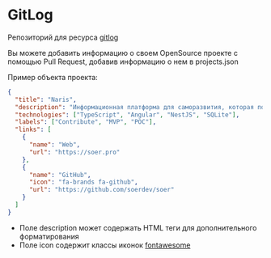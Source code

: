 # GitLog

Репозиторий для ресурса [gitlog](https://gitlog.ru)

Вы можете добавить информацию о своем OpenSource проекте с помощью Pull Request, добавив информацию о нем в projects.json

Пример объекта проекта:

```json
{
  "title": "Naris",
  "description": "Информационная платформа для саморазвития, которая помогает прокачать навыки планирования, задать интересующие вопросы и получить на них ответы. Платформа позволяет создавать как публичные, так и закрытые (платные) материалы.",
  "technologies": ["TypeScript", "Angular", "NestJS", "SQLite"],
  "labels": ["Contribute", "MVP", "POC"],
  "links": [
    {
      "name": "Web",
      "url": "https://soer.pro"
    },
    {
      "name": "GitHub",
      "icon": "fa-brands fa-github",
      "url": "https://github.com/soerdev/soer"
    }
  ]
}
```

- Поле description может содержать HTML теги для дополнительного форматирования
- Поле icon содержит классы иконок [fontawesome](https://fontawesome.com/icons)
